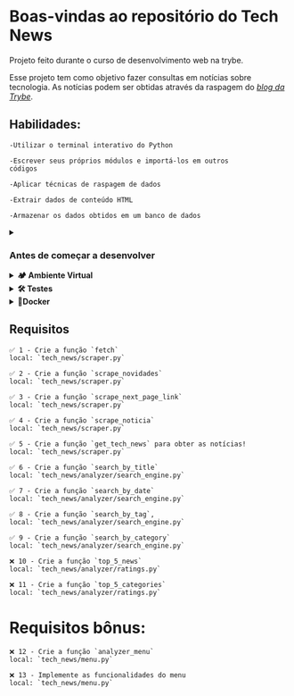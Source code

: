 # Boas-vindas ao repositório do Tech News

  Projeto feito durante o curso de desenvolvimento web na trybe.

  Esse projeto tem como objetivo fazer consultas em notícias sobre tecnologia.
  As notícias podem ser obtidas através da raspagem do [_blog da Trybe_](https://blog.betrybe.com).

## Habilidades:
    -Utilizar o terminal interativo do Python
    
    -Escrever seus próprios módulos e importá-los em outros 
    códigos
    
    -Aplicar técnicas de raspagem de dados
    
    -Extrair dados de conteúdo HTML
    
    -Armazenar os dados obtidos em um banco de dados

<details>
  <summary>
    <h3>
      Antes de começar a desenvolver
    </h3>
    </summary>

  1. Clone o repositório

  - Use o comando: `git clone git@github.com:mabiiak/tech-news.git`
  - Entre na pasta do repositório que você acabou de clonar:
    - `tech-news`

  2. Crie o ambiente virtual para o projeto

  - `python3 -m venv .venv && source .venv/bin/activate`
  
  3. Instale as dependências

  - `python3 -m pip install -r dev-requirements.txt`
  
  4. Crie uma branch a partir da branch `main`

  - Verifique que você está na branch `main`
    - Exemplo: `git branch`
  - Se não estiver, mude para a branch `main`
    - Exemplo: `git checkout main`
  - Agora crie uma branch à qual você vai submeter os `commits` do seu projeto
    - Você deve criar uma branch no seguinte formato: `nome-github-nome-do-projeto`
    - Exemplo: `git checkout -b nome-tech-news`

  5. Adicione as mudanças ao _stage_ do Git e faça um `commit`

  - Verifique que as mudanças ainda não estão no _stage_
    - Exemplo: `git status` (deve aparecer listada a pasta _joaozinho_ em vermelho)
  - Adicione o novo arquivo ao _stage_ do Git
    - Exemplo:
      - `git add .` (adicionando todas as mudanças - _que estavam em vermelho_ - ao stage do Git)
      - `git status` (deve aparecer listado o arquivo _joaozinho/README.md_ em verde)
  - Faça o `commit` inicial
    - Exemplo:
      - `git commit -m 'descrição commit'` (fazendo o primeiro commit)
      - `git status` (deve aparecer uma mensagem tipo _nothing to commit_ )

  6. Adicione a sua branch com o novo `commit` ao repositório remoto

  - Usando o exemplo anterior: `git push -u origin nome-tech-news`

  7. Crie um novo `Pull Request` _(PR)_

  - Vá até a página de _Pull Requests_ do [repositório no GitHub](https://github.com/mabiiak/tech-news/pulls)
  - Clique no botão verde _"New pull request"_
  - Clique na caixa de seleção _"Compare"_ e escolha a sua branch **com atenção**
  - Coloque um título para a sua _Pull Request_
    - Exemplo: _"Cria tela de busca"_
  - Clique no botão verde _"Create pull request"_
  - Adicione uma descrição para o _Pull Request_ e clique no botão verde _"Create pull request"_
  - **Não se preocupe em preencher mais nada por enquanto!**
  - Volte até a [página de _Pull Requests_ do repositório](https://github.com/mabiiak/tech-news/pulls) e confira que o seu _Pull Request_ está criado

</details>

<details>
  <summary><strong>🏕️ Ambiente Virtual</strong></summary><br />
  O Python oferece um recurso chamado de ambiente virtual, onde permite sua máquina rodar sem conflitos, diferentes tipos de projetos com diferentes versões de bibliotecas.

  1. **criar o ambiente virtual**

  ```bash
python3 -m venv .venv
  ```

  2. **ativar o ambiente virtual**

  ```bash
source .venv/bin/activate
  ```

  3. **instalar as dependências no ambiente virtual**

  ```bash
python3 -m pip install -r dev-requirements.txt
  ```

  Com o seu ambiente virtual ativo, as dependências serão instaladas neste ambiente.
  Quando precisar desativar o ambiente virtual, execute o comando "deactivate". Lembre-se de ativar novamente quando voltar a trabalhar no projeto.

  O arquivo `dev-requirements.txt` contém todas as dependências que serão utilizadas no projeto, ele está agindo como se fosse um `package.json` de um projeto `Node.js`.
</details>

<details>
  <summary><strong>🛠 Testes</strong></summary><br />

  Para executar os testes certifique-se de que você está com o ambiente virtual ativado

  <strong>Executar os testes</strong>

  ```bash
python3 -m pytest
  ```

  O arquivo `pyproject.toml` já configura corretamente o pytest. Entretanto, caso você tenha problemas com isso e queira explicitamente uma saída completa, o comando é:

  ```bash
  python3 -m pytest -s -vv
  ```

  Caso precise executar apenas um arquivo de testes basta executar o comando:

  ```bash
  python3 -m pytest tests/nomedoarquivo.py
  ```

  Caso precise executar apenas uma função de testes basta executar o comando:

  ```bash
  python3 -m pytest -k nome_da_func_de_tests
  ```

  Se desejar que os testes parem de ser executados quando acontecer o primeiro erro, use o parâmetro `-x`

  ```bash
  python3 -m pytest -x tests/nomedoarquivo.py
  ```

  Caso queria executar um teste especifico de um arquivo basta executar o comando:

  ```bash
  python3 -m pytest -x tests/nomedoarquivo.py::test_nome_do_teste
  ```

  Se quiser saber mais sobre a instalação de dependências com `pip`, veja esse [artigo](https://medium.com/python-pandemonium/better-python-dependency-and-package-management-b5d8ea29dff1).

  <strong>✍️ Teste Manual</strong>
  
  Abra um terminal Python importando as funções de interesse através do comando:

  <code>python3 -i tech_news/arquivo_de_interesse.py</code> 

</details>

<details>
  <summary><strong>🐳Docker</strong></summary>
  Caso queria executar os seus testes de projeto via `Docker-compose`, substituindo o ambiente virtual, execute o comando:

  ```bash
  docker-compose run --rm news pytest
  ```
</details>

## Requisitos

    ✅ 1 - Crie a função `fetch`
    local: `tech_news/scraper.py`

    ✅ 2 - Crie a função `scrape_novidades`
    local: `tech_news/scraper.py`

    ✅ 3 - Crie a função `scrape_next_page_link`
    local: `tech_news/scraper.py`

    ✅ 4 - Crie a função `scrape_noticia`
    local: `tech_news/scraper.py`

    ✅ 5 - Crie a função `get_tech_news` para obter as notícias!
    local: `tech_news/scraper.py`

    ✅ 6 - Crie a função `search_by_title`
    local: `tech_news/analyzer/search_engine.py`

    ✅ 7 - Crie a função `search_by_date`
    local: `tech_news/analyzer/search_engine.py`

    ✅ 8 - Crie a função `search_by_tag`,
    local: `tech_news/analyzer/search_engine.py`

    ✅ 9 - Crie a função `search_by_category`
    local: `tech_news/analyzer/search_engine.py`

    ❌ 10 - Crie a função `top_5_news`
    local: `tech_news/analyzer/ratings.py`

    ❌ 11 - Crie a função `top_5_categories`
    local: `tech_news/analyzer/ratings.py`

# Requisitos bônus:

    ❌ 12 - Crie a função `analyzer_menu`
    local: `tech_news/menu.py`

    ❌ 13 - Implemente as funcionalidades do menu
    local: `tech_news/menu.py`
